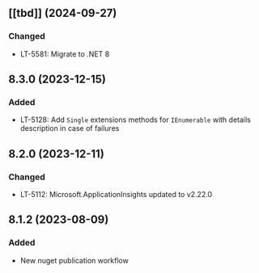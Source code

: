 ## [[tbd]] (2024-09-27)

### Changed
- LT-5581: Migrate to .NET 8

## 8.3.0 (2023-12-15)

### Added
- LT-5128: Add `Single` extensions methods for `IEnumerable` with details description in case of failures 

## 8.2.0 (2023-12-11)

### Changed 
- LT-5112: Microsoft.ApplicationInsights updated to v2.22.0

## 8.1.2 (2023-08-09)

### Added 
- New nuget publication workflow
